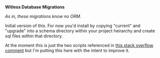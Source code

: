 **Witless Database Migrations**

*As in, these migrations know no ORM.*

Initial version of this.  For now you'd install by copying "current" and "upgrade" into
a schema directory within your project heirarchy and create sql files within that 
directory.

At the moment this is just the two scripts referenced in 
[this stack overflow comment](http://stackoverflow.com/questions/35047/migrating-database-changes-from-development-to-live/3488657#3488657) 
but I'm putting this here with the intent to improve it.

